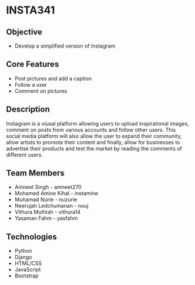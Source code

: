 # INSTA341

## Objective
* Develop a simplified version of Instagram

## Core Features
* Post pictures and add a caption 
* Follow a user
* Comment on pictures

## Description
Instagram is a viusal platform allowing users to upload inspirational images, comment on posts from various accounts and follow other users. This social media platform will also allow the user to expand their community, allow artists to promote their content and finally, allow for businesses to advertise their products and test the market by reading the comments of different users. 

## Team Members
* Amneet Singh - amneet270 
* Mohamed Amine Kihal - instamine
* Muhamad Nurie - nuzurie
* Neerujah Ledchumanan - nouj
* Vithura Muthiah - vithura14
* Yasaman Fahm - yasfahm

## Technologies
* Python
* Django
* HTML/CSS
* JavaScript
* Bootstrap
